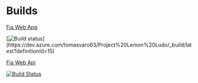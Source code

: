# Builds
[Fia Web App](https://pgbfdh18.github.io/webbutveckling-backend/project3.html)

[![Build status](https://dev.azure.com/tomasvaro63/Project%20Lemon%20Ludo/_apis/build/status/Project%20Lemon%20Ludo-ASP.NET%20Core%20(.NET%20Framework)-CI)](https://dev.azure.com/tomasvaro63/Project%20Lemon%20Ludo/_build/latest?definitionId=15)

[Fia Web Api](https://tomasvaro63.visualstudio.com/LudoLemonOnAzure/_apis/build/status/LudoApi?branchName=Development)

[![Build Status](https://tomasvaro63.visualstudio.com/LudoLemonOnAzure/_apis/build/status/LudoApi?branchName=Development)](https://tomasvaro63.visualstudio.com/LudoLemonOnAzure/_build/latest?definitionId=45&branchName=Development)
